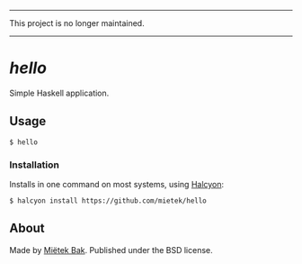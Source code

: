 -------------------------------------------------------------------------------

This project is no longer maintained.

-------------------------------------------------------------------------------


_hello_
=======

Simple Haskell application.


Usage
-----

```
$ hello
```


### Installation

Installs in one command on most systems, using [Halcyon](https://halcyon.sh/):

```
$ halcyon install https://github.com/mietek/hello
```


About
-----

Made by [Miëtek Bak](https://mietek.io/).  Published under the BSD license.

